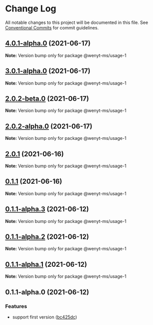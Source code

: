 # Change Log

All notable changes to this project will be documented in this file.
See [Conventional Commits](https://conventionalcommits.org) for commit guidelines.

## [4.0.1-alpha.0](https://github.com/wenytang-ms-123/TestAction/compare/@wenyt-ms/usage-1@3.0.1-alpha.0...@wenyt-ms/usage-1@4.0.1-alpha.0) (2021-06-17)

**Note:** Version bump only for package @wenyt-ms/usage-1





## [3.0.1-alpha.0](https://github.com/wenytang-ms-123/TestAction/compare/@wenyt-ms/usage-1@2.0.2-beta.0...@wenyt-ms/usage-1@3.0.1-alpha.0) (2021-06-17)

**Note:** Version bump only for package @wenyt-ms/usage-1





## [2.0.2-beta.0](https://github.com/wenytang-ms-123/TestAction/compare/@wenyt-ms/usage-1@2.0.2-alpha.0...@wenyt-ms/usage-1@2.0.2-beta.0) (2021-06-17)

**Note:** Version bump only for package @wenyt-ms/usage-1





## [2.0.2-alpha.0](https://github.com/wenytang-ms-123/TestAction/compare/@wenyt-ms/usage-1@2.0.1...@wenyt-ms/usage-1@2.0.2-alpha.0) (2021-06-17)

**Note:** Version bump only for package @wenyt-ms/usage-1





## [2.0.1](https://github.com/wenytang-ms-123/TestAction/compare/@wenyt-ms/usage-1@0.1.1...@wenyt-ms/usage-1@2.0.1) (2021-06-16)

**Note:** Version bump only for package @wenyt-ms/usage-1





## [0.1.1](https://github.com/wenytang-ms-123/TestAction/compare/@wenyt-ms/usage-1@0.1.1-alpha.3...@wenyt-ms/usage-1@0.1.1) (2021-06-16)

**Note:** Version bump only for package @wenyt-ms/usage-1





## [0.1.1-alpha.3](https://github.com/wenytang-ms-123/TestAction/compare/@wenyt-ms/usage-1@0.1.1-alpha.2...@wenyt-ms/usage-1@0.1.1-alpha.3) (2021-06-12)

**Note:** Version bump only for package @wenyt-ms/usage-1





## [0.1.1-alpha.2](https://github.com/wenytang-ms-123/TestAction/compare/@wenyt-ms/usage-1@0.1.1-alpha.1...@wenyt-ms/usage-1@0.1.1-alpha.2) (2021-06-12)

**Note:** Version bump only for package @wenyt-ms/usage-1





## [0.1.1-alpha.1](https://github.com/wenytang-ms-123/TestAction/compare/@wenyt-ms/usage-1@0.1.1-alpha.0...@wenyt-ms/usage-1@0.1.1-alpha.1) (2021-06-12)

**Note:** Version bump only for package @wenyt-ms/usage-1





## 0.1.1-alpha.0 (2021-06-12)


### Features

* support first version ([bc425dc](https://github.com/wenytang-ms-123/TestAction/commit/bc425dc45e9241156b1e2af5dcae65cd2df2b57c))

